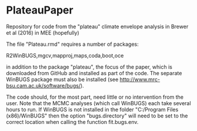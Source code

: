 # PlateauPaper
Repository for code from the "plateau" climate envelope analysis in Brewer et al (2016) in MEE (hopefully)

The file "Plateau.rmd" requires a number of packages:

R2WinBUGS,mgcv,mapproj,maps,coda,boot,oce

in addition to the package "plateau", the focus of the paper, which is downloaded from GitHub and installed as part of the code. The separate WinBUGS package must also be installed (see http://www.mrc-bsu.cam.ac.uk/software/bugs/).

The code should, for the most part, need little or no intervention from the user. Note that the MCMC analyses (which call WinBUGS) each take several hours to run. If WinBUGS is not installed in the folder "C:/Program Files (x86)/WinBUGS" then the option "bugs.directory" will need to be set to the correct location when calling the function fit.bugs.env.
